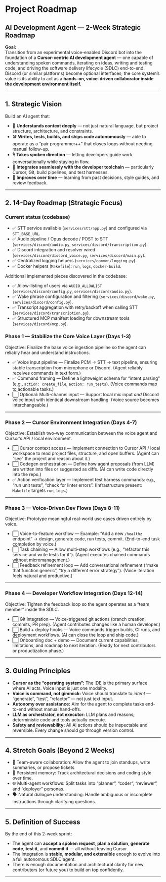 # Project Roadmap

## AI Development Agent — 2-Week Strategic Roadmap

**Goal:**  
Transition from an experimental voice-enabled Discord bot into the foundation
of a **Cursor-centric AI development agent** — one capable of understanding
spoken commands, iterating on ideas, writing and testing code, and driving the
software delivery lifecycle (SDLC) end-to-end.  
Discord (or similar platforms) become optional interfaces; the core system’s
value is its ability to act as a **hands-on, voice-driven collaborator inside
the development environment itself.**

---

## 1. Strategic Vision

Build an AI agent that:

- 🧠 **Understands context deeply** — not just natural language, but project structure, architecture, and constraints.
- 🛠️ **Writes, tests, builds, and ships code autonomously** — able to operate as a “pair programmer++” that closes loops without needing manual follow-up.
- 🎙️ **Takes spoken direction** — letting developers guide work conversationally while staying in flow.
- 🔄 **Integrates seamlessly with the developer toolchain** — particularly Cursor, Git, build pipelines, and test harnesses.
- 🚀 **Improves over time** — learning from past decisions, style guides, and review feedback.

---

## 2. 14-Day Roadmap (Strategic Focus)

### Current status (codebase)

- ✅ STT service available (`services/stt/app.py`) and configured via `STT_BASE_URL`.
- ✅ Audio pipeline / Opus decode / POST to STT (`services/discord/audio.py`, `services/discord/transcription.py`).
- ✅ Discord integration and resolver wired (`services/discord/discord_voice.py`, `services/discord/main.py`).
- ✅ Centralized logging helpers (`services/common/logging.py`).
- ✅ Docker helpers (`Makefile`): `run`, `logs`, `docker-build`.

Additional implemented pieces discovered in the codebase:

- ✅ Allow-listing of users via `AUDIO_ALLOWLIST` (`services/discord/config.py`, `services/discord/audio.py`).
- ✅ Wake phrase configuration and filtering (`services/discord/wake.py`, `services/discord/config.py`).
- ✅ Transcript aggregation with retry/backoff when calling STT (`services/discord/transcription.py`).
- ✅ Structured MCP manifest loading for downstream tools (`services/discord/mcp.py`).

### Phase 1 — Stabilize the Core Voice Layer (Days 1-3)

Objective: Finalize the base voice ingestion pipeline so the agent can reliably hear and understand instructions.

- ✅ Voice input pipeline — Finalize PCM → STT → text pipeline, ensuring stable transcription from microphone or Discord. (Agent reliably receives commands in text form.)
- ✅ Command framing — Define a lightweight schema for “intent parsing” (e.g., `action: create_file`, `action: run_tests`). (Voice commands map to actionable tasks.)
- ⬜ Optional: Multi-channel input — Support local mic input *and* Discord voice input with identical downstream handling. (Voice source becomes interchangeable.)

---

### Phase 2 — Cursor Environment Integration (Days 4-7)

Objective: Establish two-way communication between the voice agent and Cursor’s API / local environment.

- ⬜ Cursor context access — Implement connection to Cursor API / local workspace to read project files, structure, and open buffers. (Agent can “see” the project and reason about it.)
- ⬜ Codegen orchestration — Define how agent proposals (from LLM) are written into files or suggested as diffs. (AI can write code directly into the repo.)
- ✅ Action verification layer — Implement test harness commands: e.g., “run unit tests”, “check for linter errors”. (Infrastructure present: `Makefile` targets `run`, `logs`.)

---

### Phase 3 — Voice-Driven Dev Flows (Days 8-11)

Objective: Prototype meaningful real-world use cases driven entirely by voice.

- ⬜ Voice-to-feature workflow — Example: “Add a new `/healthz` endpoint” → design, generate code, run tests, commit. (End-to-end task completion by voice.)
- ⬜ Task chaining — Allow multi-step workflows (e.g., “refactor this service and write tests for it”). (Agent executes chained commands without micromanagement.)
- ⬜ Feedback refinement loop — Add conversational refinement (“make that function generic”, “try a different error strategy”). (Voice iteration feels natural and productive.)

---

### Phase 4 — Developer Workflow Integration (Days 12-14)

Objective: Tighten the feedback loop so the agent operates as a “team member” inside the SDLC.

- ⬜ Git integration — Voice-triggered git actions (branch creation, commits, PR prep). (Agent contributes changes like a human developer.)
- ⬜ Build + deploy hooks — Voice commands trigger builds, CI runs, and deployment workflows. (AI can close the loop and ship code.)
- ⬜ Onboarding doc + demo — Document current capabilities, limitations, and roadmap to next iteration. (Ready for next contributors or productization phase.)

---

## 3. Guiding Principles

- **Cursor as the “operating system”:** The IDE is the primary surface where AI acts. Voice input is just one modality.
- **Voice is command, not gimmick:** Voice should translate to *intent* — “generate”, “test”, “refactor” — not just text input.
- **Autonomy over assistance:** Aim for the agent to complete tasks end-to-end without manual hand-offs.
- **LLM as orchestrator, not executor:** LLM plans and reasons; deterministic code and tools actually execute.
- **Safety and reviewability:** All AI actions should be inspectable and reversible. Every change should go through version control.

---

## 4. Stretch Goals (Beyond 2 Weeks)

- 🤝 Team-aware collaboration: Allow the agent to join standups, write summaries, or propose tickets.  
- 🧠 Persistent memory: Track architectural decisions and coding style over time.  
- 🌐 Multi-agent workflows: Split tasks into “planner”, “coder”, “reviewer”, and “deployer” personas.  
- 🗣️ Natural dialogue understanding: Handle ambiguous or incomplete instructions through clarifying questions.

---

## 5. Definition of Success

By the end of this 2-week sprint:

- The agent can **accept a spoken request**, **plan a solution**, **generate code**, **test it**, and **commit it** — all without leaving Cursor.
- The integration is **stable, modular, and extensible** enough to evolve into a full autonomous SDLC agent.
- There is enough documentation and architectural clarity for new contributors (or future you) to build on top confidently.

---
